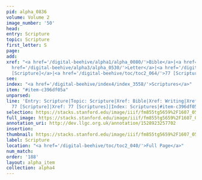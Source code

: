 ```yaml
---
pid: alpha_0836
volume: Volume 2
image_number: '50'
head: 
entry: Scripture
topic: Scripture
first_letter: S
page: 
add: 
xref: "<a href='/digital-beehive/alpha1/alpha_0080/'>Bible</a>|<a href='/digital-beehive/alpha5/alpha_1067/'>Writing</a>|<a
  href='/digital-beehive/alpha3/alpha_0530/'>Letter</a>|<a href='/digital-beehive/toc/toc2_064/'>77
  [Scripture]</a>|<a href='/digital-beehive/toc/toc2_064/'>77 [Scriptures]</a>"
see: 
index: "<a href='/digital-beehive/index4/index_3558/'>Scriptures</a>"
item: "#item-c396df05a"
unparsed: 
line: 'Entry: Scripture|Topic: Scripture|Xref: Bible|Xref: Writing|Xref: Letter|Xref:
  77 [Scripture]|Xref: 77 [Scriptures]|Index: Scriptures|#item-c396df05a'
selection: https://stacks.stanford.edu/image/iiif/fm855tg5659%2F1607_0517/732,3063,3024,590/full/0/default.jpg
full_image: https://stacks.stanford.edu/image/iiif/fm855tg5659%2F1607_0517/full/full/0/default.jpg
annotation_uri: http://dev.llgc.org.uk/annotation/1528923257702
insertion: 
thumbnail: https://stacks.stanford.edu/image/iiif/fm855tg5659%2F1607_0517/732,3063,600,180/250,/0/default.jpg
label: Scripture
location: "<a href='/digital-beehive/toc/toc2_040/'>Full Page</a>"
num_match: 
order: '188'
layout: alpha_item
collection: alpha4
---
```

